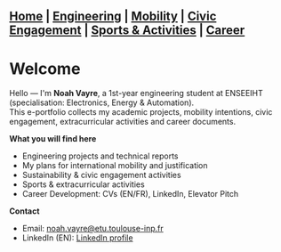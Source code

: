 [Home](index_en.md) | [Engineering](engineering_en.md) | [Mobility](mobility_en.md) | [Civic Engagement](civic_en.md) | [Sports & Activities](sports_en.md) | [Career](career_en.md)
---

# Welcome

Hello — I'm **Noah Vayre**, a 1st-year engineering student at ENSEEIHT (specialisation: Electronics, Energy & Automation).  
This e-portfolio collects my academic projects, mobility intentions, civic engagement, extracurricular activities and career documents.

**What you will find here**
- Engineering projects and technical reports
- My plans for international mobility and justification
- Sustainability & civic engagement activities
- Sports & extracurricular activities
- Career Development: CVs (EN/FR), LinkedIn, Elevator Pitch

**Contact**
- Email: noah.vayre@etu.toulouse-inp.fr 
- LinkedIn (EN): [LinkedIn profile](https://www.linkedin.com/in/noah-vayre)  
